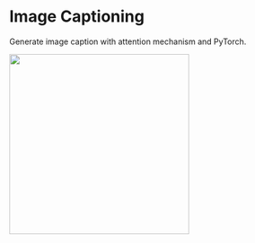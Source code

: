 # Image Captioning

Generate image caption with attention mechanism and PyTorch.

<img src="https://s9.postimg.org/g0zqqhyy7/image.png" width="320"> 
